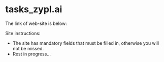 # tasks_zypl.ai
The link of web-site is below:

Site instructions:
- The site has mandatory fields that must be filled in, otherwise you will not be missed.
- Rest in progress...
